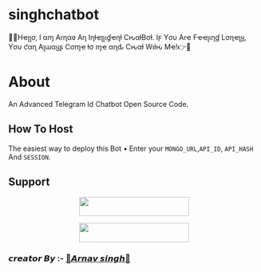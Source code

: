 # singhchatbot
💁‍♀️Hҽʅʅσ, I αɱ Aɾɳαʋ Aɳ Iɳƚҽʅʅιɠҽɳƚ CԋαƚBσƚ. Iϝ Yσυ Aɾҽ Fҽҽʅιɳɠ Lσɳҽʅყ, Yσυ ƈαɳ Aʅɯαყʂ Cσɱҽ ƚσ ɱҽ αɳԃ Cԋαƚ Wιƚԋ Mҽ!👉💒
# About
An Advanced Telegram Id Chatbot Open Source Code.

## How To Host
The easiest way to deploy this Bot
• Enter your ```MONGO_URL```,```API_ID```,  ```API_HASH``` And ```SESSION```.

## Support 
<p align="center"><a href="https://t.me/link_copied"> <img src="https://img.shields.io/badge/Support%20Group-black?style=for-the-badge&logo=Telegram" width="220" height="38.5"/></a></p>
<p align="center"><a href="https://t.me/op_arnav_singh"> <img src="https://img.shields.io/badge/Support%20Channel-black?style=for-the-badge&logo=Telegram" width="220" height="38.5"/></a></p>

###  𝙘𝙧𝙚𝙖𝙩𝙤𝙧 𝘽𝙮 :- [💖𝘼𝙧𝙣𝙖𝙫 𝙨𝙞𝙣𝙜𝙝💖](https://t.me/cute_arnavsingh)
